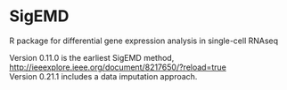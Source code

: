# SigEMD
R package for differential gene expression analysis in single-cell RNAseq

Version 0.11.0 is the earliest SigEMD method, http://ieeexplore.ieee.org/document/8217650/?reload=true  
Version 0.21.1 includes a data imputation approach.
